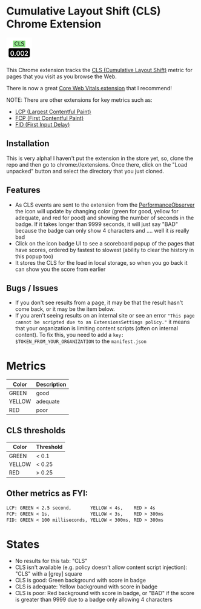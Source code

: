 # Cumulative Layout Shift (CLS) Chrome Extension

![An example of a good 1s CLS score (thus green!)](example-1s.png)

This Chrome extension tracks the [CLS (Cumulative Layout Shift)](https://web.dev/cls/ "web.dev article on CLS") metric for pages that you visit as you browse the Web.

There is now a great [Core Web Vitals extension](https://github.com/GoogleChrome/web-vitals-extension/ "Core Web Vitals Extension") that I recommend!

NOTE: There are other extensions for key metrics such as:

- [LCP (Largest Contentful Paint)](https://github.com/dalmaer/lcp-chrome-extension)
- [FCP (First Contentful Paint)](https://github.com/dalmaer/fcp-chrome-extension)
- [FID (First Input Delay)](https://github.com/dalmaer/fid-chrome-extension)

## Installation

This is very alpha! I haven't put the extension in the store yet, so, clone the repo and then go to chrome://extensions. Once there, click on the "Load unpacked" button and select the directory that you just cloned.

## Features

- As CLS events are sent to the extension from the [PerformanceObserver](https://developer.mozilla.org/en-US/docs/Web/API/PerformanceObserver) the icon will update by changing color (green for good, yellow for adequate, and red for pood) and showing the number of seconds in the badge. If it takes longer than 9999 seconds, it will just say "BAD" because the badge can only show 4 characters and .... well it _is_ really bad
- Click on the icon badge UI to see a scoreboard popup of the pages that have scores, ordered by fastest to slowest (ability to clear the history in this popup too)
- It stores the CLS for the load in local storage, so when you go back it can show you the score from earlier

## Bugs / Issues

- If you don't see results from a page, it may be that the result hasn't come back, or it may be the item below.
- If you aren't seeing results on an internal site or see an error `"This page cannot be scripted due to an ExtensionsSettings policy."` it means that your organization is limiting content scripts (often on internal content). To fix this, you need to add a `key: $TOKEN_FROM_YOUR_ORGANIZATION` to the `manifest.json`

# Metrics

| Color  | Description |
| ------ | ----------- |
| GREEN  | good        |
| YELLOW | adequate    |
| RED    | poor        |

## CLS thresholds

| Color  | Threshold |
| ------ | --------- |
| GREEN  | < 0.1     |
| YELLOW | < 0.25    |
| RED    | > 0.25    |

## Other metrics as FYI:

```
LCP: GREEN < 2.5 second,       YELLOW < 4s,    RED > 4s
FCP: GREEN < 1s,               YELLOW < 3s,    RED > 300ms
FID: GREEN < 100 milliseconds, YELLOW < 300ms, RED > 300ms
```

# States

- No results for this tab: "CLS"
- CLS isn't available (e.g. policy doesn't allow content script injection): "CLS" with a [grey] square
- CLS is good: Green background with score in badge
- CLS is adequate: Yellow background with score in badge
- CLS is poor: Red background with score in badge, or "BAD" if the score is greater than 9999 due to a badge only allowing 4 characters
